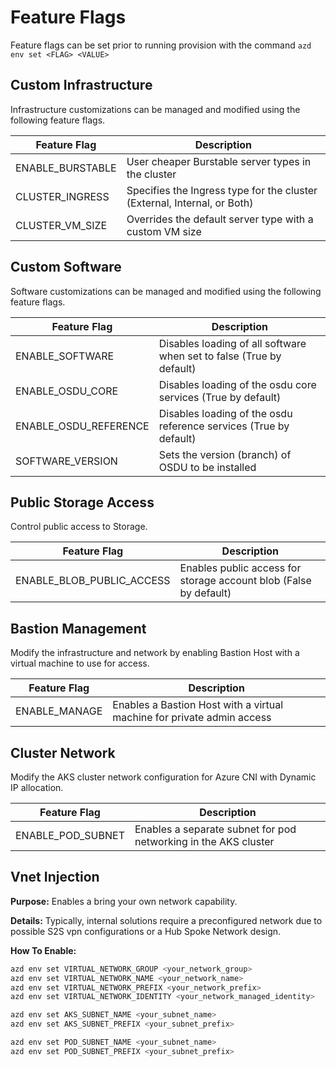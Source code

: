 # Feature Flags

Feature flags can be set prior to running provision with the command `azd env set <FLAG> <VALUE>`

## Custom Infrastructure

Infrastructure customizations can be managed and modified using the following feature flags.

| Feature Flag              | Description                                                                 |
|---------------------------|-----------------------------------------------------------------------------|
| ENABLE_BURSTABLE          | User cheaper Burstable server types in the cluster                          |
| CLUSTER_INGRESS           | Specifies the Ingress type for the cluster (External, Internal, or Both)    |
| CLUSTER_VM_SIZE           | Overrides the default server type with a custom VM size                     |


## Custom Software

Software customizations can be managed and modified using the following feature flags.

| Feature Flag              | Description                                                                 |
|---------------------------|-----------------------------------------------------------------------------|
| ENABLE_SOFTWARE           | Disables loading of all software when set to false (True by default)        |
| ENABLE_OSDU_CORE          | Disables loading of the osdu core services (True by default)                |
| ENABLE_OSDU_REFERENCE     | Disables loading of the osdu reference services (True by default)           |
| SOFTWARE_VERSION          | Sets the version (branch) of OSDU to be installed                           |


## Public Storage Access

Control public access to Storage.

| Feature Flag              | Description                                                                 |
|---------------------------|-----------------------------------------------------------------------------|
| ENABLE_BLOB_PUBLIC_ACCESS | Enables public access for storage account blob (False by default)           |


## Bastion Management

Modify the infrastructure and network by enabling Bastion Host with a virtual machine to use for access.

| Feature Flag              | Description                                                                 |
|---------------------------|-----------------------------------------------------------------------------|
| ENABLE_MANAGE             | Enables a Bastion Host with a virtual machine for private admin access      |


## Cluster Network

Modify the AKS cluster network configuration for Azure CNI with Dynamic IP allocation.

| Feature Flag              | Description                                                                 |
|---------------------------|-----------------------------------------------------------------------------|
| ENABLE_POD_SUBNET         | Enables a separate subnet for pod networking in the AKS cluster             |



## Vnet Injection

__Purpose:__ Enables a bring your own network capability.

__Details:__ Typically, internal solutions require a preconfigured network due to possible S2S vpn configurations or a Hub Spoke Network design.

__How To Enable:__

```bash
azd env set VIRTUAL_NETWORK_GROUP <your_network_group>
azd env set VIRTUAL_NETWORK_NAME <your_network_name>
azd env set VIRTUAL_NETWORK_PREFIX <your_network_prefix>
azd env set VIRTUAL_NETWORK_IDENTITY <your_network_managed_identity>

azd env set AKS_SUBNET_NAME <your_subnet_name>
azd env set AKS_SUBNET_PREFIX <your_subnet_prefix>

azd env set POD_SUBNET_NAME <your_subnet_name>
azd env set POD_SUBNET_PREFIX <your_subnet_prefix>
```


